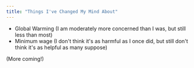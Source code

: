 ```yaml
---
title: "Things I've Changed My Mind About"
---
```


- Global Warming (I am moderately more concerned than I was, but still less than most)
- Minimum wage (I don't think it's as harmful as I once did, but still don't think it's as helpful as many suppose)

(More coming!)